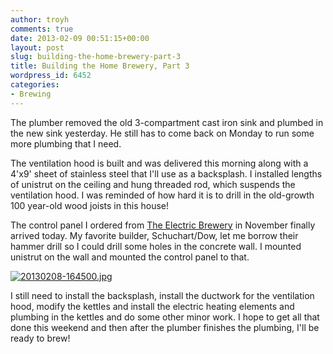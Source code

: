 ```yaml
---
author: troyh
comments: true
date: 2013-02-09 00:51:15+00:00
layout: post
slug: building-the-home-brewery-part-3
title: Building the Home Brewery, Part 3
wordpress_id: 6452
categories:
- Brewing
---
```


The plumber removed the old 3-compartment cast iron sink and plumbed in the new sink yesterday. He still has to come back on Monday to run some more plumbing that I need.

The ventilation hood is built and was delivered this morning along with a 4'x9' sheet of stainless steel that I'll use as a backsplash. I installed lengths of unistrut on the ceiling and hung threaded rod, which suspends the ventilation hood. I was reminded of how hard it is to drill in the old-growth 100 year-old wood joists in this house!

The control panel I ordered from [The Electric Brewery](http://theelectricbrewery.com/) in November finally arrived today. My favorite builder, Schuchart/Dow, let me borrow their hammer drill so I could drill some holes in the concrete wall. I mounted unistrut on the wall and mounted the control panel to that. 

  
  
[![20130208-164500.jpg](http://troyandgay.files.wordpress.com/2013/02/20130208-164500.jpg)](http://troyandgay.files.wordpress.com/2013/02/20130208-164500.jpg)

I still need to install the backsplash, install the ductwork for the ventilation hood, modify the kettles and install the electric heating elements and plumbing in the kettles and do some other minor work. I hope to get all that done this weekend and then after the plumber finishes the plumbing, I'll be ready to brew!
